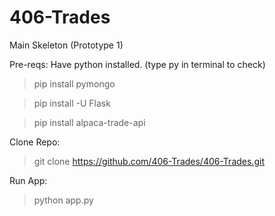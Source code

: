 # 406-Trades
Main Skeleton (Prototype 1)

Pre-reqs:
Have python installed. (type py in terminal to check)
> pip install pymongo

> pip install -U Flask

> pip install alpaca-trade-api

Clone Repo:
> git clone https://github.com/406-Trades/406-Trades.git

Run App:
> python app.py

